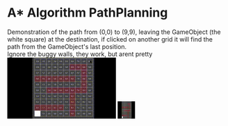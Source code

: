# A* Algorithm PathPlanning
Demonstration of the path from (0,0) to (9,9), leaving the GameObject (the white square) at the destination, if clicked on another grid it will find the path from the GameObject's last position. <br>
Ignore the buggy walls, they work, but arent pretty <br>
![alt text](https://github.com/dmartinochoa/A-Star-Algorithm-PathPlanning/blob/main/img.gif)
<img src="https://github.com/dmartinochoa/A-Star-Algorithm-PathPlanning/blob/main/img.gif" width="40" height="40" />